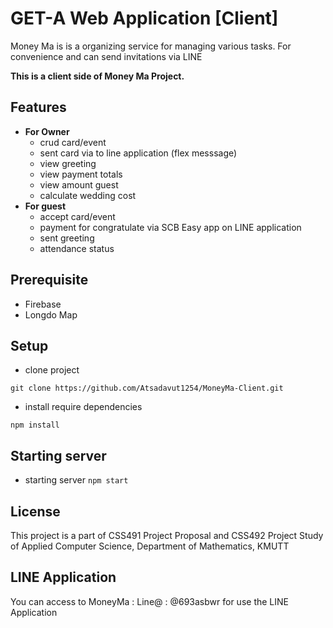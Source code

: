 
# GET-A Web Application [Client]
Money Ma is is a organizing service for managing various tasks. For convenience and can send invitations via LINE 

**This is a client side of Money Ma Project.**

## Features
-  **For Owner**
	- crud card/event
	- sent card via to line application (flex messsage)
	- view greeting
	- view payment totals
	- view amount guest
	- calculate wedding cost
-  **For guest**
	- accept card/event
	- payment for congratulate via SCB Easy app on LINE application
	- sent greeting
	- attendance status

## Prerequisite
- Firebase
- Longdo Map

## Setup
- clone project
```
git clone https://github.com/Atsadavut1254/MoneyMa-Client.git
```
- install require dependencies
```
npm install
```

## Starting server
- starting server `npm start`
## License
This project is a part of CSS491 Project Proposal and CSS492 Project Study of Applied Computer Science, Department of Mathematics, KMUTT
## LINE Application
You can access to MoneyMa : Line@ : @693asbwr for use the LINE Application


